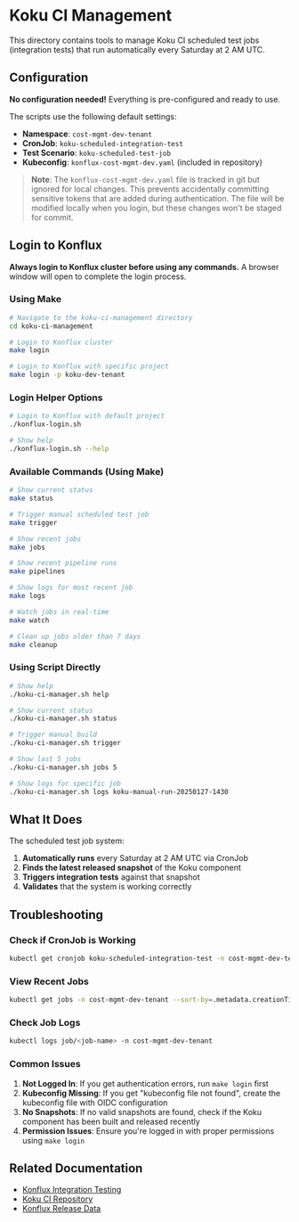 # Koku CI Management

This directory contains tools to manage Koku CI scheduled test jobs (integration tests) that run automatically every Saturday at 2 AM UTC.

## Configuration

**No configuration needed!** Everything is pre-configured and ready to use.

The scripts use the following default settings:
- **Namespace**: `cost-mgmt-dev-tenant`
- **CronJob**: `koku-scheduled-integration-test`
- **Test Scenario**: `koku-scheduled-test-job`
- **Kubeconfig**: `konflux-cost-mgmt-dev.yaml` (included in repository)

> **Note**: The `konflux-cost-mgmt-dev.yaml` file is tracked in git but ignored for local changes. This prevents accidentally committing sensitive tokens that are added during authentication. The file will be modified locally when you login, but these changes won't be staged for commit.

## Login to Konflux

**Always login to Konflux cluster before using any commands.**
A browser window will open to complete the login process.

### Using Make
```bash
# Navigate to the koku-ci-management directory
cd koku-ci-management

# Login to Konflux cluster
make login

# Login to Konflux with specific project
make login -p koku-dev-tenant
```


### Login Helper Options
```bash
# Login to Konflux with default project
./konflux-login.sh

# Show help
./konflux-login.sh --help
```

### Available Commands (Using Make)
```bash
# Show current status
make status

# Trigger manual scheduled test job
make trigger

# Show recent jobs
make jobs

# Show recent pipeline runs
make pipelines

# Show logs for most recent job
make logs

# Watch jobs in real-time
make watch

# Clean up jobs older than 7 days
make cleanup
```

### Using Script Directly
```bash
# Show help
./koku-ci-manager.sh help

# Show current status
./koku-ci-manager.sh status

# Trigger manual build
./koku-ci-manager.sh trigger

# Show last 5 jobs
./koku-ci-manager.sh jobs 5

# Show logs for specific job
./koku-ci-manager.sh logs koku-manual-run-20250127-1430
```

## What It Does

The scheduled test job system:

1. **Automatically runs** every Saturday at 2 AM UTC via CronJob
2. **Finds the latest released snapshot** of the Koku component
3. **Triggers integration tests** against that snapshot
4. **Validates** that the system is working correctly




## Troubleshooting

### Check if CronJob is Working
```bash
kubectl get cronjob koku-scheduled-integration-test -n cost-mgmt-dev-tenant
```

### View Recent Jobs
```bash
kubectl get jobs -n cost-mgmt-dev-tenant --sort-by=.metadata.creationTimestamp
```

### Check Job Logs
```bash
kubectl logs job/<job-name> -n cost-mgmt-dev-tenant
```

### Common Issues

1. **Not Logged In**: If you get authentication errors, run `make login` first
2. **Kubeconfig Missing**: If you get "kubeconfig file not found", create the kubeconfig file with OIDC configuration
4. **No Snapshots**: If no valid snapshots are found, check if the Koku component has been built and released recently
5. **Permission Issues**: Ensure you're logged in with proper permissions using `make login`



## Related Documentation

- [Konflux Integration Testing](https://konflux-ci.dev/docs/testing/integration/rerunning/)
- [Koku CI Repository](../README.md)
- [Konflux Release Data](https://github.com/redhat-appstudio/konflux-release-data)

